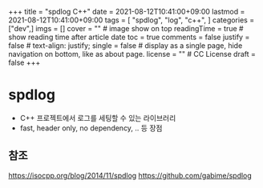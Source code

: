 +++
title = "spdlog C++"
date = 2021-08-12T10:41:00+09:00
lastmod = 2021-08-12T10:41:00+09:00
tags = [ "spdlog", "log", "c++", ]
categories = ["dev",]
imgs = []
cover = "" # image show on top
readingTime = true # show reading time after article date
toc = true
comments = false
justify = false # text-align: justify;
single = false # display as a single page, hide navigation on bottom, like as about page.
license = "" # CC License
draft = false
+++

# spdlog
- C++ 프로젝트에서 로그를 세팅할 수 있는 라이브러리
- fast, header only, no dependency, .. 등 장점

## 참조
https://isocpp.org/blog/2014/11/spdlog
https://github.com/gabime/spdlog
